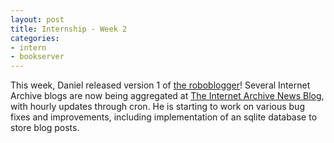 ```yaml
---
layout: post
title: Internship - Week 2
categories:
- intern
- bookserver
---
```


This week, Daniel released version 1 of [the roboblogger](http://github.com/dmontalvo/roboblogger)! Several Internet Archive blogs are now being aggregated at [The Internet Archive News Blog](http://ianews.wordpress.com/), with hourly updates through cron. He is starting to work on various bug fixes and improvements, including implementation of an sqlite database to store blog posts.